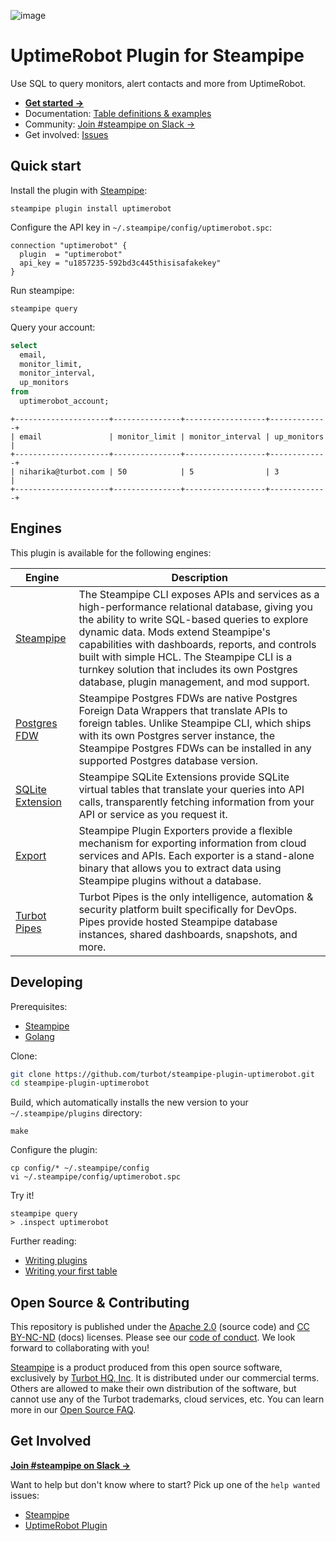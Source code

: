 ![image](https://hub.steampipe.io/images/plugins/turbot/uptimerobot-social-graphic.png)

# UptimeRobot Plugin for Steampipe

Use SQL to query monitors, alert contacts and more from UptimeRobot.

- **[Get started →](https://hub.steampipe.io/plugins/turbot/uptimerobot)**
- Documentation: [Table definitions & examples](https://hub.steampipe.io/plugins/turbot/uptimerobot/tables)
- Community: [Join #steampipe on Slack →](https://turbot.com/community/join)
- Get involved: [Issues](https://github.com/turbot/steampipe-plugin-uptimerobot/issues)

## Quick start

Install the plugin with [Steampipe](https://steampipe.io):

```shell
steampipe plugin install uptimerobot
```

Configure the API key in `~/.steampipe/config/uptimerobot.spc`:

```hcl
connection "uptimerobot" {
  plugin  = "uptimerobot"
  api_key = "u1857235-592bd3c445thisisafakekey"
}
```

Run steampipe:

```shell
steampipe query
```

Query your account:

```sql
select
  email,
  monitor_limit,
  monitor_interval,
  up_monitors
from
  uptimerobot_account;
```

```
+---------------------+---------------+------------------+-------------+
| email               | monitor_limit | monitor_interval | up_monitors |
+---------------------+---------------+------------------+-------------+
| niharika@turbot.com | 50            | 5                | 3           |
+---------------------+---------------+------------------+-------------+
```

## Engines

This plugin is available for the following engines:

| Engine        | Description
|---------------|------------------------------------------
| [Steampipe](https://steampipe.io/docs) | The Steampipe CLI exposes APIs and services as a high-performance relational database, giving you the ability to write SQL-based queries to explore dynamic data. Mods extend Steampipe's capabilities with dashboards, reports, and controls built with simple HCL. The Steampipe CLI is a turnkey solution that includes its own Postgres database, plugin management, and mod support.
| [Postgres FDW](https://steampipe.io/docs/steampipe_postgres/overview) | Steampipe Postgres FDWs are native Postgres Foreign Data Wrappers that translate APIs to foreign tables. Unlike Steampipe CLI, which ships with its own Postgres server instance, the Steampipe Postgres FDWs can be installed in any supported Postgres database version.
| [SQLite Extension](https://steampipe.io/docs/steampipe_sqlite/overview) | Steampipe SQLite Extensions provide SQLite virtual tables that translate your queries into API calls, transparently fetching information from your API or service as you request it.
| [Export](https://steampipe.io/docs/steampipe_export/overview) | Steampipe Plugin Exporters provide a flexible mechanism for exporting information from cloud services and APIs. Each exporter is a stand-alone binary that allows you to extract data using Steampipe plugins without a database.
| [Turbot Pipes](https://turbot.com/pipes/docs) | Turbot Pipes is the only intelligence, automation & security platform built specifically for DevOps. Pipes provide hosted Steampipe database instances, shared dashboards, snapshots, and more.

## Developing

Prerequisites:

- [Steampipe](https://steampipe.io/downloads)
- [Golang](https://golang.org/doc/install)

Clone:

```sh
git clone https://github.com/turbot/steampipe-plugin-uptimerobot.git
cd steampipe-plugin-uptimerobot
```

Build, which automatically installs the new version to your `~/.steampipe/plugins` directory:

```
make
```

Configure the plugin:

```
cp config/* ~/.steampipe/config
vi ~/.steampipe/config/uptimerobot.spc
```

Try it!

```
steampipe query
> .inspect uptimerobot
```

Further reading:

- [Writing plugins](https://steampipe.io/docs/develop/writing-plugins)
- [Writing your first table](https://steampipe.io/docs/develop/writing-your-first-table)

## Open Source & Contributing

This repository is published under the [Apache 2.0](https://www.apache.org/licenses/LICENSE-2.0) (source code) and [CC BY-NC-ND](https://creativecommons.org/licenses/by-nc-nd/2.0/) (docs) licenses. Please see our [code of conduct](https://github.com/turbot/.github/blob/main/CODE_OF_CONDUCT.md). We look forward to collaborating with you!

[Steampipe](https://steampipe.io) is a product produced from this open source software, exclusively by [Turbot HQ, Inc](https://turbot.com). It is distributed under our commercial terms. Others are allowed to make their own distribution of the software, but cannot use any of the Turbot trademarks, cloud services, etc. You can learn more in our [Open Source FAQ](https://turbot.com/open-source).

## Get Involved

**[Join #steampipe on Slack →](https://turbot.com/community/join)**

Want to help but don't know where to start? Pick up one of the `help wanted` issues:

- [Steampipe](https://github.com/turbot/steampipe/labels/help%20wanted)
- [UptimeRobot Plugin](https://github.com/turbot/steampipe-plugin-uptimerobot/labels/help%20wanted)
